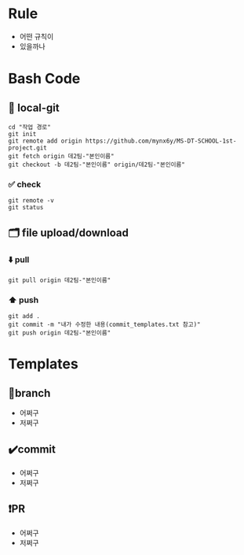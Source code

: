 # Rule
* 어떤 규칙이
* 있을까나

# Bash Code
## 🔁 local-git
```
cd "작업 경로"
git init
git remote add origin https://github.com/mynx6y/MS-DT-SCHOOL-1st-project.git
git fetch origin 데2팀-"본인이름"
git checkout -b 데2팀-"본인이름" origin/데2팀-"본인이름"
```   
### ✅ check
```
git remote -v
git status
```
## 🗂️ file upload/download
### ⬇️ pull
```git pull origin 데2팀-"본인이름"```   

### ⬆️ push
```
git add .
git commit -m "내가 수정한 내용(commit_templates.txt 참고)"
git push origin 데2팀-"본인이름"
```

# Templates
## 📌branch
* 어쩌구
* 저쩌구

## ✔️commit
* 어쩌구
* 저쩌구

## ❗PR
* 어쩌구
* 저쩌구
